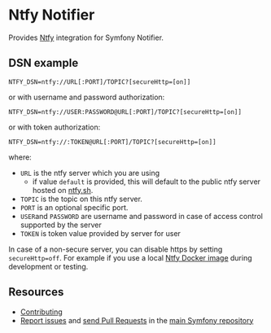 Ntfy Notifier
=============

Provides [Ntfy](https://docs.ntfy.sh/) integration for Symfony Notifier.

DSN example
-----------
```
NTFY_DSN=ntfy://URL[:PORT]/TOPIC?[secureHttp=[on]]
```
or with username and password authorization:
```
NTFY_DSN=ntfy://USER:PASSWORD@URL[:PORT]/TOPIC?[secureHttp=[on]]
```
or with token authorization:
```
NTFY_DSN=ntfy://:TOKEN@URL[:PORT]/TOPIC?[secureHttp=[on]]
```
where:
- `URL` is the ntfy server which you are using
    - if value `default` is provided, this will default to the public ntfy server hosted on [ntfy.sh](https://ntfy.sh/).
- `TOPIC` is the topic on this ntfy server.
- `PORT` is an optional specific port.
- `USER`and `PASSWORD` are username and password in case of access control supported by the server
- `TOKEN` is token value provided by server for user

In case of a non-secure server, you can disable https by setting `secureHttp=off`. For example if you use a local [Ntfy Docker image](https://hub.docker.com/r/binwiederhier/ntfy) during development or testing.

Resources
---------

 * [Contributing](https://symfony.com/doc/current/contributing/index.html)
 * [Report issues](https://github.com/symfony/symfony/issues) and
   [send Pull Requests](https://github.com/symfony/symfony/pulls)
   in the [main Symfony repository](https://github.com/symfony/symfony)
